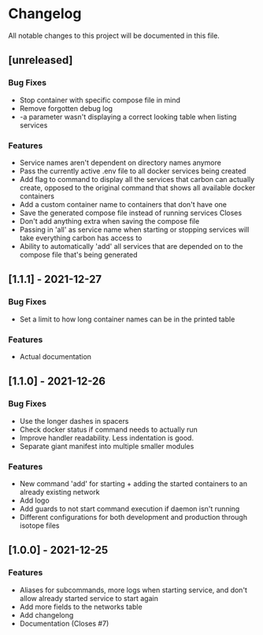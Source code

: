 # Changelog
All notable changes to this project will be documented in this file.

## [unreleased]

### Bug Fixes

- Stop container with specific compose file in mind
- Remove forgotten debug log
- -a parameter wasn't displaying a correct looking table when listing services

### Features

- Service names aren't dependent on directory names anymore
- Pass the currently active .env file to all docker services being created
- Add flag to  command to display all the services that carbon can actually create, opposed to the original command that shows all available docker containers
- Add a custom container name to containers that don't have one
- Save the generated compose file instead of running services Closes
- Don't add anything extra when saving the compose file
- Passing in 'all' as service name when starting or stopping services will take everything carbon has access to
- Ability to automatically 'add' all services that are depended on to the compose file that's being generated

## [1.1.1] - 2021-12-27

### Bug Fixes

- Set a limit to how long container names can be in the printed table

### Features

- Actual documentation

## [1.1.0] - 2021-12-26

### Bug Fixes

- Use the longer dashes in spacers
- Check docker status if command needs to actually run
- Improve handler readability. Less indentation is good.
- Separate giant manifest into multiple smaller modules

### Features

- New command 'add' for starting + adding the started containers to an already existing network
- Add logo
- Add guards to not start command execution if daemon isn't running
- Different configurations for both development and production through isotope files

## [1.0.0] - 2021-12-25

### Features

- Aliases for subcommands, more logs when starting service, and don't allow already started service to start again
- Add more fields to the networks table
- Add changelong
- Documentation (Closes #7)

<!-- generated by git-cliff -->
